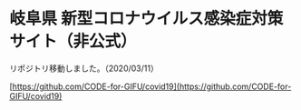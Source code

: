 # 岐阜県 新型コロナウイルス感染症対策サイト（非公式）

リポジトリ移動しました。（2020/03/11）

[https://github.com/CODE-for-GIFU/covid19](https://github.com/CODE-for-GIFU/covid19)
